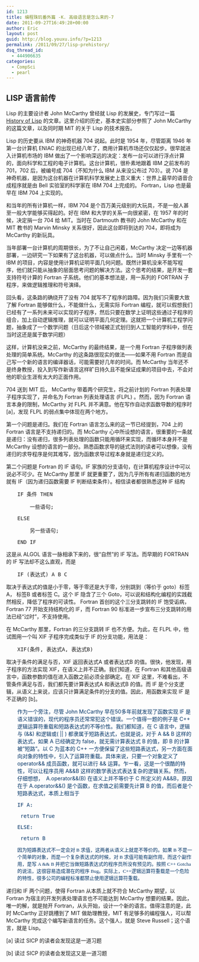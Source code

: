 ```yaml
---
id: 1213
title: 编程珠玑番外篇 -K. 高级语言是怎么来的-7
date: 2011-09-27T16:49:28+00:00
author: Eric
layout: post
guid: http://blog.youxu.info/?p=1213
permalink: /2011/09/27/lisp-prehistory/
dsq_thread_id:
  - 444906635
categories:
  - CompSci
  - pearl
---
```

<div>
  <h2 id="internal-source-marker_0.7188789076171815" dir="ltr">
    LISP 语言前传
  </h2>
  
  <p>
    Lisp 的主要设计者 John McCarthy 曾经就 Lisp 的发展史，专门写过一篇 <a href="http://www-formal.stanford.edu/jmc/history/lisp/lisp.html">History of Lisp</a> 的文章。这里介绍的历史，基本史实部分参照了 John McCarthy 的这篇文章，以及同时期 MIT 的关于 Lisp 的技术报告。
  </p>
  
  <p>
    Lisp 的历史要从 IBM 的神奇机器 704 说起。此时是 1954 年，尽管距离 1946 年第一台计算机 ENIAC 的出现已经八年了，商用计算机市场还仅仅起步。很早就进入计算机市场的 IBM 做出了一个影响深远的决定：发布一台可以进行浮点计算的，面向科学和工程的电子计算机。这台计算机，很朴素地跟着 IBM 之前发布的 701，702 后，被编号成 704（不知为什么 IBM 从来没公布过 703）。说 704 是神奇机器，是因为这台机器在计算机科学发展史上意义重大：世界上最早的语音合成程序就是由 Bell 实验室的科学家在 IBM 704 上完成的。 Fortran，Lisp 也是最早在 IBM 704 上实现的。
  </p>
  
  <p>
    和当年的所有计算机一样，IBM 704 是个百万美元级别的大玩具，不是一般人甚至一般大学能够买得起的。好在 IBM 和大学的关系一向很紧密，在 1957 年的时候，决定捐一台 704 给 MIT。当时在 Dartmouth 教书的 John McCarthy 和在 MIT 教书的 Marvin Minsky 关系很好，因此这台即将到达的 704，即将成为 McCarthy 的新玩具。
  </p>
  
  <p>
    当年部署一台计算机的周期很长，为了不让自己闲着，McCarthy 决定一边等机器部署，一边研究一下如果有了这台机器，可以做点什么。当时 Minsky 手里有一个 IBM 的项目，内容是使用计算机证明平面几何问题。既然计算机没来不能写程序，他们就只能从抽象的层面思考问题的解决方法。这个思考的结果，是开发一套支持符号计算的 Fortran 子系统。他们的基本想法是，用一系列的 FORTRAN 子程序，来做逻辑推理和符号演绎。
  </p>
  
  <p>
    回头看，这条路的确绕开了没有 704 就写不了程序的路障。因为我们只需要大致了解 Fortran 能够做什么，不能做什么，无需实际 Fortran 编程，就可以假想我们已经有了一系列未来可以实现的子程序，然后只要在数学上证明这些通过子程序的组合，加上自动逻辑推理，就可以证明平面几何定理。这就把一个计算机工程学问题，抽象成了一个数学问题（日后这个领域被正式划归到人工智能的学科中，但在当时这还是属于数学问题）
  </p>
  
  <p>
    这样，计算机没来之前，McCarthy 的最终结果，是一个用 Fortran 子程序做列表处理的简单系统。McCarthy 的这条路很现实的做法——如果不用 Fortran 而是自己写一个新的语言的编译器话，可能需要好几年的时间。而 McCarthy 当年还不是终身教授，投入到写作新语言这样旷日持久且不能保证成果的项目中去，不会对他的职业生涯有太大的正面作用。
  </p>
  
  <p>
    704 送到 MIT 后， McCarthy 带着两个研究生，将之前计划的 Fortran 列表处理子程序实现了，并命名为 Fortran 列表处理语言 (FLPL) 。然而，因为 Fortran 语言本身的限制，McCarthy 对 FLPL 并不满意。他在写作自动求函数导数的程序时[a]，发现 FLPL 的弱点集中体现在两个地方。
  </p>
  
  <p>
    第一个问题是递归。我们在 Fortran 语言怎么来的这一节已经提到，704 上的 Fortran 语言是不支持递归的。而 McCarthy 心中所设想的语言，很重要的一条就是递归：没有递归，很多列表处理的函数只能用循环来实现，而循环本身并不是 McCarthy 设想的语言的一部分。熟悉函数求导的链式法则的读者可以想像，没有递归的求导程序是何其难写，因为函数求导过程本身就是递归定义的。
  </p>
  
  <p>
    第二个问题是 Fortran 的 IF 语句。IF 家族的分支语句，在计算机程序设计中可以说必不可少。在 McCarthy 那里 IF 就更重要了，因为几乎所有有递归函数的地方就有 IF（因为递归函数需要 IF 判断结束条件）。相信读者都很熟悉这种 IF 结构
  </p>
  
  <pre style="padding-left: 30px;" dir="ltr">IF 条件 THEN</pre>
  
  <pre style="padding-left: 30px;" dir="ltr">    一些语句;</pre>
  
  <pre style="padding-left: 30px;" dir="ltr">ELSE</pre>
  
  <pre style="padding-left: 30px;" dir="ltr">    另一些语句;</pre>
  
  <pre style="padding-left: 30px;" dir="ltr">END IF</pre>
  
  <p>
    这是从 ALGOL 语言一脉相承下来的，很“自然”的 IF 写法。而早期的 FORTRAN 的 IF 写法却不这么直观，而是
  </p>
  
  <pre style="padding-left: 30px;" dir="ltr">IF (表达式) A B C</pre>
  
  <p>
    取决于表达式的值是小于零，等于零还是大于零，分别跳到（等价于 goto）标签 A， 标签B 或者标签 C。这个 IF 隐含了三个 Goto，可以说和结构化编程的实践截然相反，降低了程序的可读性。 Fortran 首创的这个三分支跳转的 IF 饱受诟病，Fortran 77 开始支持结构化的 IF，而 Fortran 90 标准进一步宣布三分支跳转的用法已经“过时”，不支持使用。
  </p>
  
  <p>
    在 McCarthy 那里，Fortran 的三分支跳转 IF 也不方便。为此，在 FLPL 中，他试图用一个叫 XIF 子程序完成类似于 IF 的分支功能，用法是：
  </p>
  
  <pre style="padding-left: 30px;" dir="ltr">XIF(条件, 表达式A, 表达式B)</pre>
  
  <p>
    取决于条件的满足与否，XIF 返回表达式A 或者表达式B 的值。很快，他发现，用子程序的方法实现 XIF，在语义上并不正确。我们知道，在 Fortran 和其他高级语言中，函数参数的值在进入函数之前必须全部确定。在 XIF 这里，不难看出，不管条件满足与否，我们都先要计算表达式A 和表达式B 的值。而 IF 是个分支逻辑，从语义上来说，应该只计算满足条件的分支的值。因此，用函数来实现 IF 是不正确的 [b]。
  </p>
</div>

<p style="padding-left: 30px;">
  <span style="color: #003366;">作为一个旁注，尽管 John McCarthy 早在50多年前就发现了函数实现 IF 是语义错误的，现代的程序员还常常犯这个错误。一个值得一题的例子是 C++ 逻辑运算符重载和短路表达式的不等价性。我们都知道，在 C 语言中，逻辑与 (&&) 和逻辑或( || ) 都隶属于短路表达式，也就是说，对于 A && B 这样的表达式，如果 A 已经确定为 false，就无需计算表达式 B 的值，即 B 的计算被”短路”。以 C 为蓝本的 C++ 一方便保留了这些短路表达式，另一方面在面向对象的特性中，引入了运算符重载。具体来说，只要一个对象定义了 operator&& 成员函数，就可以进行 && 运算。乍一看，这是一个很酷的特性，可以让程序员用 A&&B 这样的数学表达式表达复杂的逻辑关系。然而，仔细想想，  A.operator&&(B) 在语义上并不等价于 C 所定义的 A&&B，原因在于 A.operator&&() 是个函数，在求值之前需要先计算 B 的值，而后者是个短路表达式，本质上相当于 </span>
</p>

<pre style="padding-left: 30px;" dir="ltr"><span style="color: #003366;">IF A:</span></pre>

<pre style="padding-left: 30px;" dir="ltr"><span style="color: #003366;"> return True</span></pre>

<pre style="padding-left: 30px;" dir="ltr"><span style="color: #003366;">ELSE:</span></pre>

<pre style="padding-left: 30px;" dir="ltr"><span style="color: #003366;"> return B</span></pre>

<pre style="padding-left: 30px;" dir="ltr"><span style="color: #003366; font-family: Georgia, 'Times New Roman', 'Bitstream Charter', Times, serif; font-size: 13px; line-height: 19px; white-space: normal;">因为短路表达式不一定会对 B 求值，这两者从语义上就是不等价的。如果 B 不是一个简单的对象，而是一个复杂表达式的时候，对 B 求值可能有副作用，而这个副作用，是写 A && B 并把它当做短路表达式的程序员所没有预见的。按照 C++ Gotcha 的说法，这很容易造成潜在的程序 Bug。实际上，C++逻辑运算符重载是一个危险的特性，很多公司的编程标准都禁止使用逻辑运算符重载。</span></pre>

递归和 IF 两个问题，使得 Fortran 从本质上就不符合 McCarthy 期望，以 Fortran 为宿主的开发列表处理语言也不可能达到 McCarthy 想要的结果。因此，唯一的解，就是抛开 Fortran，从头开始，设计一个新的语言。值得注意的是，此时 McCarthy 正好跳槽到了 MIT 做助理教授，MIT 有足够多的编程强人，可以帮 McCarthy 完成这个编写新语言的任务。这个强人，就是 Steve Russell；这个语言，就是 Lisp。

[a] 读过 SICP 的读者会发现这是一道习题
  
[b] 读过 SICP 的读者会发现这又是一道习题

&nbsp;